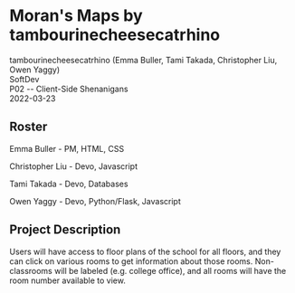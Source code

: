 # Moran's Maps by tambourinecheesecatrhino
tambourinecheesecatrhino (Emma Buller, Tami Takada, Christopher Liu, Owen Yaggy) <br>
SoftDev <br>
P02 -- Client-Side Shenanigans <br>
2022-03-23

## Roster
Emma Buller - PM, HTML, CSS

Christopher Liu - Devo, Javascript

Tami Takada - Devo, Databases

Owen Yaggy - Devo, Python/Flask, Javascript

## Project Description
Users will have access to floor plans of the school for all floors, and they can click on various rooms to get information about those rooms. Non-classrooms will be labeled (e.g. college office), and all rooms will have the room number available to view.
